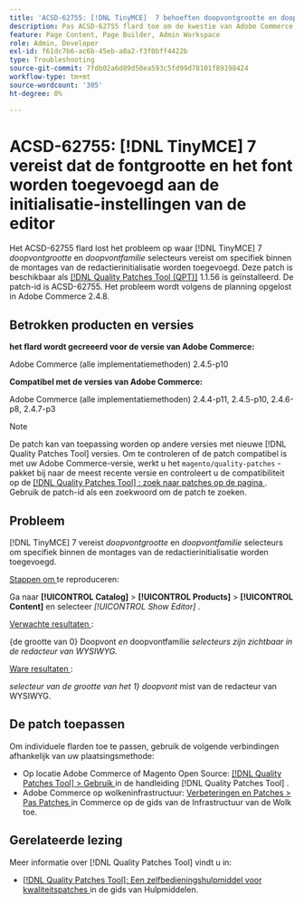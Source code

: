 ```yaml
---
title: 'ACSD-62755: [!DNL TinyMCE]  7 behoeften doopvontgrootte en doopvont die aan de montages van de redactierinitialisatie wordt toegevoegd'
description: Pas ACSD-62755 flard toe om de kwestie van Adobe Commerce te bevestigen waar  [!DNL TinyMCE]  7 *font size* en *font familie* vereist om specifiek binnen de montages van de redactierinitialisatie worden toegevoegd.
feature: Page Content, Page Builder, Admin Workspace
role: Admin, Developer
exl-id: f61dc7b6-ac6b-45eb-a0a2-f3f0bff4422b
type: Troubleshooting
source-git-commit: 7fdb02a6d89d50ea593c5fd99d78101f89198424
workflow-type: tm+mt
source-wordcount: '305'
ht-degree: 0%

---
```


# ACSD-62755: [!DNL TinyMCE] 7 vereist dat de fontgrootte en het font worden toegevoegd aan de initialisatie-instellingen van de editor

Het ACSD-62755 flard lost het probleem op waar [!DNL TinyMCE] 7 *doopvontgrootte* en *doopvontfamilie* selecteurs vereist om specifiek binnen de montages van de redactierinitialisatie worden toegevoegd. Deze patch is beschikbaar als [[!DNL Quality Patches Tool (QPT)]](/help/tools/quality-patches-tool/quality-patches-tool-to-self-serve-quality-patches.md) 1.1.56 is geïnstalleerd. De patch-id is ACSD-62755. Het probleem wordt volgens de planning opgelost in Adobe Commerce 2.4.8.

## Betrokken producten en versies

**het flard wordt gecreeerd voor de versie van Adobe Commerce:**

Adobe Commerce (alle implementatiemethoden) 2.4.5-p10

**Compatibel met de versies van Adobe Commerce:**

Adobe Commerce (alle implementatiemethoden) 2.4.4-p11, 2.4.5-p10, 2.4.6-p8, 2.4.7-p3

>[!NOTE]
>
>De patch kan van toepassing worden op andere versies met nieuwe [!DNL Quality Patches Tool] versies. Om te controleren of de patch compatibel is met uw Adobe Commerce-versie, werkt u het `magento/quality-patches` -pakket bij naar de meest recente versie en controleert u de compatibiliteit op de [[!DNL Quality Patches Tool] : zoek naar patches op de pagina ](https://experienceleague.adobe.com/tools/commerce-quality-patches/index.html) . Gebruik de patch-id als een zoekwoord om de patch te zoeken.

## Probleem

[!DNL TinyMCE] 7 vereist *doopvontgrootte* en *doopvontfamilie* selecteurs om specifiek binnen de montages van de redactierinitialisatie worden toegevoegd.

<u> Stappen om </u> te reproduceren:

Ga naar **[!UICONTROL Catalog]** > **[!UICONTROL Products]** > **[!UICONTROL Content]** en selecteer *[!UICONTROL Show Editor]* .

<u> Verwachte resultaten </u>:

{de grootte van 0} Doopvont *en* doopvontfamilie *selecteurs zijn zichtbaar in de redacteur van WYSIWYG.*

<u> Ware resultaten </u>:

*selecteur van de grootte van het 1&rbrace; doopvont* mist van de redacteur van WYSIWYG.

## De patch toepassen

Om individuele flarden toe te passen, gebruik de volgende verbindingen afhankelijk van uw plaatsingsmethode:

* Op locatie Adobe Commerce of Magento Open Source: [[!DNL Quality Patches Tool] > Gebruik ](/help/tools/quality-patches-tool/usage.md) in de handleiding [!DNL Quality Patches Tool] .
* Adobe Commerce op wolkeninfrastructuur: [ Verbeteringen en Patches > Pas Patches ](https://experienceleague.adobe.com/docs/commerce-cloud-service/user-guide/develop/upgrade/apply-patches.html) in Commerce op de gids van de Infrastructuur van de Wolk toe.

## Gerelateerde lezing

Meer informatie over [!DNL Quality Patches Tool] vindt u in:

* [[!DNL Quality Patches Tool]: Een zelfbedieningshulpmiddel voor kwaliteitspatches ](/help/tools/quality-patches-tool/quality-patches-tool-to-self-serve-quality-patches.md) in de gids van Hulpmiddelen.
